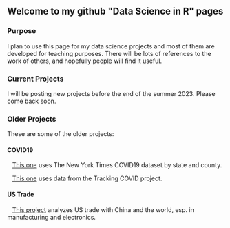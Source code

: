 ## Welcome to my github "Data Science in R" pages



### Purpose
I plan to use this page for my data science projects and most of them are developed for teaching purposes. There will be lots of references to the work of others, and hopefully people will find it useful.

### Current Projects
I will be posting new projects before the end of the summer 2023. Please come back soon.
<br>

### Older Projects
These are some of the older projects:
<br>
#### COVID19
&nbsp;&nbsp; <a href="https://fdepaolis.github.io/github-site/NYT.html" title="COVID19_NYT" target="_blank">This one</a> uses The New York Times COVID19 dataset by state and county.

&nbsp;&nbsp; <a href="https://fdepaolis.github.io/github-site/ATL.html" title="COVID19_NYT" target="_blank">This one</a> uses data from the Tracking COVID project.

#### US Trade
&nbsp;&nbsp; <a href="https://fdepaolis.github.io/github-site/US_Trade.html" title="US_Trade" target="_blank">This project</a> analyzes US trade with China and the world, esp. in manufacturing and electronics.
